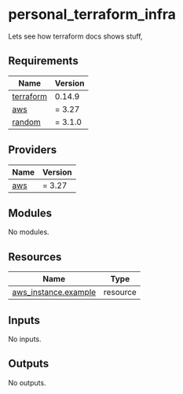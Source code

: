 # personal_terraform_infra

Lets see how terraform docs shows stuff,



<!-- BEGINNING OF PRE-COMMIT-TERRAFORM DOCS HOOK -->
## Requirements

| Name | Version |
|------|---------|
| <a name="requirement_terraform"></a> [terraform](#requirement\_terraform) | 0.14.9 |
| <a name="requirement_aws"></a> [aws](#requirement\_aws) | = 3.27 |
| <a name="requirement_random"></a> [random](#requirement\_random) | = 3.1.0 |

## Providers

| Name | Version |
|------|---------|
| <a name="provider_aws"></a> [aws](#provider\_aws) | = 3.27 |

## Modules

No modules.

## Resources

| Name | Type |
|------|------|
| [aws_instance.example](https://registry.terraform.io/providers/hashicorp/aws/3.27/docs/resources/instance) | resource |

## Inputs

No inputs.

## Outputs

No outputs.
<!-- END OF PRE-COMMIT-TERRAFORM DOCS HOOK -->
